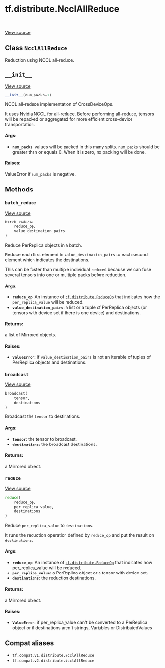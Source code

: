 <div itemscope itemtype="http://developers.google.com/ReferenceObject">
<meta itemprop="name" content="tf.distribute.NcclAllReduce" />
<meta itemprop="path" content="Stable" />
<meta itemprop="property" content="__init__"/>
<meta itemprop="property" content="batch_reduce"/>
<meta itemprop="property" content="broadcast"/>
<meta itemprop="property" content="reduce"/>
</div>

# tf.distribute.NcclAllReduce

<!-- Insert buttons and diff -->

<table class="tfo-notebook-buttons tfo-api" align="left">
</table>

<a target="_blank" href="/code/stable/tensorflow/python/distribute/cross_device_ops.py">View source</a>



## Class `NcclAllReduce`

Reduction using NCCL all-reduce.



<!-- Placeholder for "Used in" -->


<h2 id="__init__"><code>__init__</code></h2>

<a target="_blank" href="/code/stable/tensorflow/python/distribute/cross_device_ops.py">View source</a>

``` python
__init__(num_packs=1)
```

NCCL all-reduce implementation of CrossDeviceOps.

It uses Nvidia NCCL for all-reduce. Before performing all-reduce, tensors
will be repacked or aggregated for more efficient cross-device
transportation.

#### Args:


* <b>`num_packs`</b>: values will be packed in this many splits.  `num_packs` should
  be greater than or equals 0. When it is zero, no packing will be done.


#### Raises:

ValueError if `num_packs` is negative.




## Methods

<h3 id="batch_reduce"><code>batch_reduce</code></h3>

<a target="_blank" href="/code/stable/tensorflow/python/distribute/cross_device_ops.py">View source</a>

``` python
batch_reduce(
    reduce_op,
    value_destination_pairs
)
```

Reduce PerReplica objects in a batch.

Reduce each first element in `value_destination_pairs` to each second
element which indicates the destinations.

This can be faster than multiple individual `reduce`s because we can
fuse several tensors into one or multiple packs before reduction.

#### Args:


* <b>`reduce_op`</b>: An instance of <a href="../../tf/distribute/ReduceOp.md"><code>tf.distribute.ReduceOp</code></a> that indicates how
  the `per_replica_value` will be reduced.
* <b>`value_destination_pairs`</b>: a list or a tuple of PerReplica objects
  (or tensors with device set if there is one device) and destinations.


#### Returns:

a list of Mirrored objects.



#### Raises:


* <b>`ValueError`</b>: if `value_destination_pairs` is not an iterable of
  tuples of PerReplica objects and destinations.

<h3 id="broadcast"><code>broadcast</code></h3>

<a target="_blank" href="/code/stable/tensorflow/python/distribute/cross_device_ops.py">View source</a>

``` python
broadcast(
    tensor,
    destinations
)
```

Broadcast the `tensor` to destinations.


#### Args:


* <b>`tensor`</b>: the tensor to broadcast.
* <b>`destinations`</b>: the broadcast destinations.


#### Returns:

a Mirrored object.


<h3 id="reduce"><code>reduce</code></h3>

<a target="_blank" href="/code/stable/tensorflow/python/distribute/cross_device_ops.py">View source</a>

``` python
reduce(
    reduce_op,
    per_replica_value,
    destinations
)
```

Reduce `per_replica_value` to `destinations`.

It runs the reduction operation defined by `reduce_op` and put the
result on `destinations`.

#### Args:


* <b>`reduce_op`</b>: An instance of <a href="../../tf/distribute/ReduceOp.md"><code>tf.distribute.ReduceOp</code></a> that indicates how
  per_replica_value will be reduced.
* <b>`per_replica_value`</b>: a PerReplica object or a tensor with device set.
* <b>`destinations`</b>: the reduction destinations.


#### Returns:

a Mirrored object.



#### Raises:


* <b>`ValueError`</b>: if per_replica_value can't be converted to a PerReplica
  object or if destinations aren't strings, Variables or DistributedValues





## Compat aliases

* `tf.compat.v1.distribute.NcclAllReduce`
* `tf.compat.v2.distribute.NcclAllReduce`

